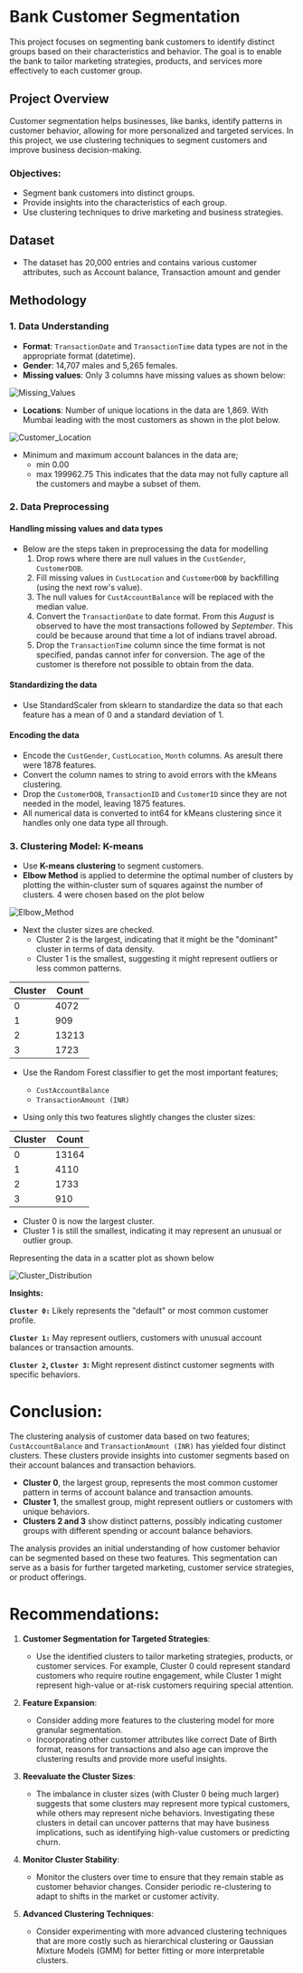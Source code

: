 # Bank Customer Segmentation

This project focuses on segmenting bank customers to identify distinct groups based on their characteristics and behavior. The goal is to enable the bank to tailor marketing strategies, products, and services more effectively to each customer group.

## Project Overview

Customer segmentation helps businesses, like banks, identify patterns in customer behavior, allowing for more personalized and targeted services. In this project, we use clustering techniques to segment customers and improve business decision-making.

### Objectives:
- Segment bank customers into distinct groups.
- Provide insights into the characteristics of each group.
- Use clustering techniques to drive marketing and business strategies.

## Dataset
- The dataset has 20,000 entries and contains various customer attributes, such as Account balance, Transaction amount and gender

## Methodology

### 1. Data Understanding
- **Format**: `TransactionDate` and `TransactionTime` data types are not in the appropriate format (datetime).
- **Gender**: 14,707 males and 5,265 females.
- **Missing values**: Only 3 columns have missing values as shown below:

![Missing_Values](Assets/Missing_Values.png)

- **Locations**: Number of unique locations in the data are 1,869. With Mumbai leading with the most customers as shown in the plot below.

![Customer_Location](Assets/Customer_Location.png)

- Minimum and maximum account balances in the data are;
    - min    0.00
    - max    199962.75
 This indicates that the data may not fully capture all the customers and maybe a subset of them.

### 2. Data Preprocessing

#### Handling missing values and data types
- Below are the steps taken in preprocessing the data for modelling
    1. Drop rows where there are null values in the `CustGender`, `CustomerDOB`.
    2. Fill missing values in `CustLocation` and `CustomerDOB` by backfilling (using the next row's value).
    3. The null values for `CustAccountBalance` will be replaced with the median value.
    4. Convert the `TransactionDate` to date format. From this *August* is observed to have the most transactions followed by *September*. This could be because around that time a lot of indians travel abroad.
    5. Drop the `TransactionTime` column since the time format is not specified, pandas cannot infer for conversion. The age of the customer is therefore not possible to obtain from the data.

#### Standardizing the data

- Use StandardScaler from sklearn to standardize the data so that each feature has a mean of 0 and a standard deviation of 1. 

#### Encoding the data

-  Encode the `CustGender`, `CustLocation`, `Month` columns. As aresult there were 1878 features.
- Convert the column names to string to avoid errors with the kMeans clustering.
- Drop the `CustomerDOB`, `TransactionID` and `CustomerID` since they are not needed in the model, leaving 1875 features.
- All numerical data is converted to int64 for kMeans clustering since it handles only one data type all through.

### 3. Clustering Model: K-means
- Use **K-means clustering** to segment customers.
- **Elbow Method** is applied to determine the optimal number of clusters by plotting the within-cluster sum of squares against the number of clusters. 4 were chosen based on the plot below

![Elbow_Method](Assets/Elbow_Method.png)

- Next the cluster sizes are checked. 
    - Cluster 2 is the largest, indicating that it might be the "dominant" cluster in terms of data density.
    - Cluster 1 is the smallest, suggesting it might represent outliers or less common patterns.

| Cluster | Count |
|---------|-------|
| 0       | 4072  |
| 1       | 909   |
| 2       | 13213 |
| 3       | 1723  |

- Use the Random Forest classifier to get the most important features;
    - `CustAccountBalance`
    - `TransactionAmount (INR)`

- Using only this two features slightly  changes the cluster sizes:

| Cluster | Count |
|---------|-------|
| 0       | 13164 |
| 1       | 4110  |
| 2       | 1733  |
| 3       | 910   |

- Cluster 0 is now the largest cluster.
- Cluster 1 is still the smallest, indicating it may represent an unusual or outlier group.

Representing the data in a scatter plot as shown below

![Cluster_Distribution](Assets/Cluster_Distribution.png)

**Insights:**

**`Cluster 0:`** Likely represents the "default" or most common customer profile.

**`Cluster 1:`** May represent outliers, customers with unusual account balances or transaction amounts.

**`Cluster 2`, `Cluster 3`:** Might represent distinct customer segments with specific behaviors.


# Conclusion:

The clustering analysis of customer data based on two features; `CustAccountBalance` and `TransactionAmount (INR)` has yielded four distinct clusters. These clusters provide insights into customer segments based on their account balances and transaction behaviors.

- **Cluster 0**, the largest group, represents the most common customer pattern in terms of account balance and transaction amounts.
- **Cluster 1**, the smallest group, might represent outliers or customers with unique behaviors.
- **Clusters 2 and 3** show distinct patterns, possibly indicating customer groups with different spending or account balance behaviors.

The analysis provides an initial understanding of how customer behavior can be segmented based on these two features. This segmentation can serve as a basis for further targeted marketing, customer service strategies, or product offerings.

# Recommendations:

1. **Customer Segmentation for Targeted Strategies**:
   - Use the identified clusters to tailor marketing strategies, products, or customer services. For example, Cluster 0 could represent standard customers who require routine engagement, while Cluster 1 might represent high-value or at-risk customers requiring special attention.

2. **Feature Expansion**:
   - Consider adding more features to the clustering model for more granular segmentation.
   - Incorporating other customer attributes like correct Date of Birth format, reasons for transactions and also age can improve the clustering results and provide more useful insights.

3. **Reevaluate the Cluster Sizes**:
   - The imbalance in cluster sizes (with Cluster 0 being much larger) suggests that some clusters may represent more typical customers, while others may represent niche behaviors. Investigating these clusters in detail can uncover patterns that may have business implications, such as identifying high-value customers or predicting churn.

4. **Monitor Cluster Stability**:
   - Monitor the clusters over time to ensure that they remain stable as customer behavior changes. Consider periodic re-clustering to adapt to shifts in the market or customer activity.

5. **Advanced Clustering Techniques**:
   - Consider experimenting with more advanced clustering techniques that are more costly such as hierarchical clustering or Gaussian Mixture Models (GMM) for better fitting or more interpretable clusters.

